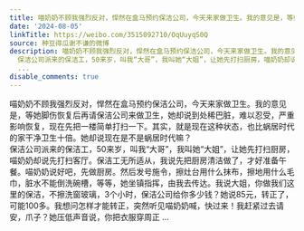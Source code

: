 ```yaml
---
title: 喵奶奶不顾我强烈反对，悍然在盒马预约保洁公司，今天来家做卫生。我的意见是，等她脚伤恢复后再请保洁公司来做卫生，她却说到处稀巴脏，难以忍受，严重影响恢复...
date: '2024-08-05'
linkTitle: https://weibo.com/3515092710/OqUuyqS0Q
source: 种豆得瓜谢不谦的微博
description: 喵奶奶不顾我强烈反对，悍然在盒马预约保洁公司，今天来家做卫生。我的意见是，等她脚伤恢复后再请保洁公司来做卫生，她却说到处稀巴脏，难以忍受，严重影响恢复，现在先把一楼简单打扫一下。其实，就是现在这种状态，也比蜗居时代的家干净卫生十倍。她却说现在是不是蜗居时代嘛？<br>
  保洁公司派来的保洁工，50来岁，叫我“大哥”，我叫她“大姐”，让她先打扫厨房，喵奶奶却说先打扫客厅。保洁工无所适从，我说先把厨房清洁做了，才好准备午餐。喵奶奶说好吧，先做厨房。然后发号施令，擦灶台用什么抹布，擦地用什么毛巾，脏水不能倒洗碗槽，等等，她坐镇指挥，由我去传达。我说大姐，你做我们这里的保洁，不擦洗窗玻璃，3个小时，保洁公司给你多少钱？她说85元，转正了，可能100多。我想问怎样才能转正，突然听见喵奶奶喊，快过来！我赶紧过去请安，爪子？她压低声音说，你把衣服穿周正
  ...
disable_comments: true
---
```

喵奶奶不顾我强烈反对，悍然在盒马预约保洁公司，今天来家做卫生。我的意见是，等她脚伤恢复后再请保洁公司来做卫生，她却说到处稀巴脏，难以忍受，严重影响恢复，现在先把一楼简单打扫一下。其实，就是现在这种状态，也比蜗居时代的家干净卫生十倍。她却说现在是不是蜗居时代嘛？<br> 保洁公司派来的保洁工，50来岁，叫我“大哥”，我叫她“大姐”，让她先打扫厨房，喵奶奶却说先打扫客厅。保洁工无所适从，我说先把厨房清洁做了，才好准备午餐。喵奶奶说好吧，先做厨房。然后发号施令，擦灶台用什么抹布，擦地用什么毛巾，脏水不能倒洗碗槽，等等，她坐镇指挥，由我去传达。我说大姐，你做我们这里的保洁，不擦洗窗玻璃，3个小时，保洁公司给你多少钱？她说85元，转正了，可能100多。我想问怎样才能转正，突然听见喵奶奶喊，快过来！我赶紧过去请安，爪子？她压低声音说，你把衣服穿周正 ...